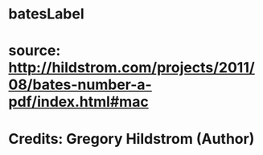 # batesLabel
# source: http://hildstrom.com/projects/2011/08/bates-number-a-pdf/index.html#mac
# Credits: Gregory Hildstrom (Author)
